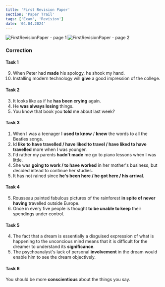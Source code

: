 ```yaml
---
title: 'First Revision Paper'
section: 'Paper Trail'
tags: ['Exam', 'Revision']
date: '04.04.2024'
---
```


<div class="flex flex-col items-center gap-4">
    <img src="/images/exams/FirstRevisionPaper/FirstRevisionPaper - page 1.svg" alt="FirstRevisionPaper - page 1" class="rounded-xl"/>
    <img src="/images/exams/FirstRevisionPaper/FirstRevisionPaper - page 2.svg" alt="FirstRevisionPaper - page 2" class="rounded-xl"/>
</div>

### Correction

#### Task 1

9. When Peter had **made** his apology, he shook my hand.
10. Installing modern technology will **give** a good impression of the college.

#### Task 2

3. It looks like as if he **has been crying** again.
4. He **was always losing** things.
5. You know that book you **told** me about last week?

#### Task 3

1. When I was a teenager I **used to know** / **knew** the words to all the Beatles songs.
2. Id **like to have travelled / have liked to travel / have liked to have travelled** more when I was younger.
3. I'd rather my parents **hadn't made** me go to piano lessons when I was little.
4. She was **going to work / to have worked** in her mother's business, but decided intead to continue her studies.
5. It has not rained since **he's been here / he got here / his arrival**.

#### Task 4

5. Rousseau painted fabulous pictures of the rainforest **in spite of never having** travelled outside Europe.
6. Once in every five people is thought **to be unable to keep** their spendings under control.

#### Task 5

4. The fact that a dream is essentially a disguised expression of what is happening to the unconcious mind means that it is difficult for the dreamer to understand its **significance**.
5. The psychoanalyst's lack of personal **involvement** in the dream would enable him to see the dream objectively.

#### Task 6

You should be more **conscientious** about the things you say.
